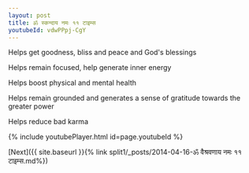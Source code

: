 ```yaml
---
layout: post
title: ॐ स्कन्दाय नमः ११ टाइम्स
youtubeId: vdwPPpj-CgY
---
```

 
 
Helps get goodness, bliss and peace and God's blessings
 
Helps remain focused, help generate inner energy 
 
Helps boost physical and mental health 
 
Helps remain grounded and generates a sense of gratitude towards the greater power 
 
Helps reduce bad karma
 
 
 
 


{% include youtubePlayer.html id=page.youtubeId %}
 
[Next]({{ site.baseurl }}{% link  split1/_posts/2014-04-16-ॐ वैश्रवणाय नमः ११ टाइम्स.md%})
 
